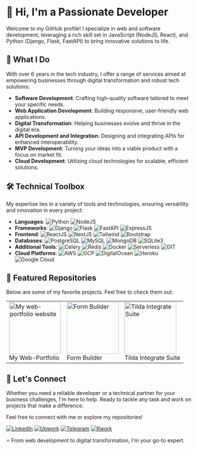 # 👋 Hi, I'm a Passionate Developer

Welcome to my GitHub profile! I specialize in web and software development, leveraging a rich skill set in JavaScript (NodeJS, React), and Python (Django, Flask, FastAPI) to bring innovative solutions to life.

## 🚀 What I Do

With over 6 years in the tech industry, I offer a range of services aimed at empowering businesses through digital transformation and robust tech solutions:

- **Software Development**: Crafting high-quality software tailored to meet your specific needs.
- **Web Application Development**: Building responsive, user-friendly web applications.
- **Digital Transformation**: Helping businesses evolve and thrive in the digital era.
- **API Development and Integration**: Designing and integrating APIs for enhanced interoperability.
- **MVP Development**: Turning your ideas into a viable product with a focus on market fit.
- **Cloud Development**: Utilizing cloud technologies for scalable, efficient solutions.

## 🛠️ Technical Toolbox

My expertise lies in a variety of tools and technologies, ensuring versatility and innovation in every project:

- **Languages**: ![Python](https://img.shields.io/badge/-Python-3776AB?style=flat&logo=Python&logoColor=white) ![NodeJS](https://img.shields.io/badge/-NodeJS-339933?style=flat&logo=Node.js&logoColor=white)
- **Frameworks**: ![Django](https://img.shields.io/badge/-Django-092E20?style=flat&logo=Django&logoColor=white) ![Flask](https://img.shields.io/badge/-Flask-000000?style=flat&logo=Flask&logoColor=white) ![FastAPI](https://img.shields.io/badge/-FastAPI-009688?style=flat&logo=FastAPI&logoColor=white) ![ExpressJS](https://img.shields.io/badge/-ExpressJS-000000?style=flat&logo=Express&logoColor=white)
- **Frontend**: ![ReactJS](https://img.shields.io/badge/-ReactJS-61DAFB?style=flat&logo=React&logoColor=black) ![NextJS](https://img.shields.io/badge/-NextJS-black?style=flat&logo=Next.js&logoColor=white) ![Tailwind](https://img.shields.io/badge/-Tailwind-38B2AC?style=flat&logo=Tailwind-CSS&logoColor=white) ![Bootstrap](https://img.shields.io/badge/-Bootstrap-7952B3?style=flat&logo=Bootstrap&logoColor=white)
- **Databases**: ![PostgreSQL](https://img.shields.io/badge/-PostgreSQL-336791?style=flat&logo=PostgreSQL&logoColor=white) ![MySQL](https://img.shields.io/badge/-MySQL-4479A1?style=flat&logo=MySQL&logoColor=white) ![MongoDB](https://img.shields.io/badge/-MongoDB-47A248?style=flat&logo=MongoDB&logoColor=white) ![SQLite3](https://img.shields.io/badge/-SQLite3-003B57?style=flat&logo=SQLite&logoColor=white)
- **Additional Tools**: ![Celery](https://img.shields.io/badge/-Celery-37814A?style=flat&logo=Celery&logoColor=white) ![Redis](https://img.shields.io/badge/-Redis-DC382D?style=flat&logo=Redis&logoColor=white) ![Docker](https://img.shields.io/badge/-Docker-2496ED?style=flat&logo=Docker&logoColor=white) ![Serverless](https://img.shields.io/badge/-Serverless-FD5750?style=flat&logo=Serverless&logoColor=white) ![GIT](https://img.shields.io/badge/-GIT-F05032?style=flat&logo=GIT&logoColor=white)
- **Cloud Platforms**: ![AWS](https://img.shields.io/badge/-AWS-232F3E?style=flat&logo=Amazon-AWS&logoColor=white) ![GCP](https://img.shields.io/badge/-GCP-4285F4?style=flat&logo=Google-Cloud&logoColor=white) ![DigitalOcean](https://img.shields.io/badge/-DigitalOcean-0080FF?style=flat&logo=DigitalOcean&logoColor=white) ![Heroku](https://img.shields.io/badge/-Heroku-430098?style=flat&logo=Heroku&logoColor=white) ![Google Cloud](https://img.shields.io/badge/-Google%20Cloud-4285F4?style=flat&logo=Google-Cloud&logoColor=white)

## 🌟 Featured Repositories

Below are some of my favorite projects. Feel free to check them out:

<table>
  <tr>
    <td>
      <a href="https://github.com/daniar-state/daniar-web-portfolio">
        <img src="https://i.postimg.cc/YCgSpcMX/Daniar-state.jpg" alt="My web-portfolio website" width="140" height="140"/>
      </a>
      <br>My Web-Portfolio
    </td>
    <td>
      <a href="https://github.com/daniar-state/state-form-builder">
        <img src="https://i.postimg.cc/fbbqYXBp/1.png" alt="Form Builder" width="140" height="140"/>
      </a>
      <br>Form Builder
    </td>
    <td>
      <a href="https://github.com/daniar-state/Tilda-Integration-Suite">
        <img src="https://i.postimg.cc/T2bk0Dy2/carbon.png" alt="Tilda Integrate Suite" width="140" height="140"/>
      </a>
      <br>Tilda Integrate Suite
    </td>
  </tr>
</table>



## 🤝 Let's Connect

Whether you need a reliable developer or a technical partner for your business challenges, I'm here to help. Ready to tackle any task and work on projects that make a difference.

Feel free to connect with me or explore my repositories!

[![LinkedIn](https://img.shields.io/badge/-LinkedIn-0077B5?style=flat&logo=LinkedIn&logoColor=white)](https://www.linkedin.com/in/daniar-jabagin-32935a295/) 
[![Upwork](https://img.shields.io/badge/-Upwork-1DA1F2?style=flat&logo=Upwork&logoColor=white)](https://www.upwork.com/freelancers/~01d29a90aac5e451ce)
[![Telegram](https://img.shields.io/badge/-Telegram-26A5E4?style=flat&logo=Telegram&logoColor=white)](https://t.me/daniar_state)
[![Kwork](https://img.shields.io/badge/-Kwork-FFD700?style=flat&logoColor=white)](https://kwork.ru/user/daniar-state)

⭐️ From web development to digital transformation, I'm your go-to expert.


<!---
daniar-state/daniar-state is a ✨ special ✨ repository because its `README.md` (this file) appears on your GitHub profile.
You can click the Preview link to take a look at your changes.
--->
